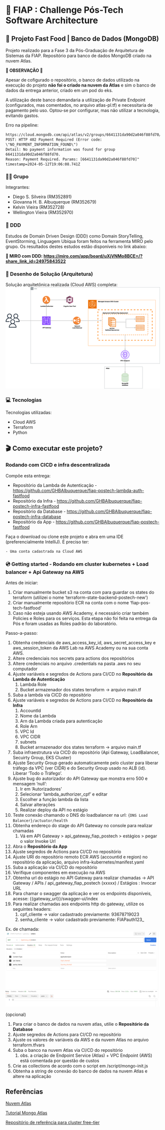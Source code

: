 # 🚀 FIAP : Challenge Pós-Tech Software Architecture
## 🍔 Projeto Fast Food | Banco de Dados (MongoDB)

Projeto realizado para a Fase 3 da Pós-Graduação de Arquitetura de Sistemas da FIAP. Repositório para banco de dados MongoDB criado na nuvem Atlas.

**🚨 OBSERVAÇÃO 🚨**

Apesar de cofigurado o repositório, o banco de dados utilizado na execução do projeto **não foi o criado na nuvem da Atlas** e sim o banco de dados da entrega anterior, criado em um pod do eks.

A utilização deste banco demandaria a utilização de Private Endpoint (configurados, mas comentados, no arquivo atlas-pl.tf) e necessitaria de pagamento pelo uso. Optou-se por configurar, mas não utilizar a tecnologia, evitando gastos.

Erro na pipeline:
```
https://cloud.mongodb.com/api/atlas/v2/groups/6641131da90d2a046f88fd70/privateEndpoint/endpointService 
POST: HTTP 402 Payment Required (Error code: \"NO_PAYMENT_INFORMATION_FOUND\") 
Detail: No payment information was found for group 6641131da90d2a046f88fd70. 
Reason: Payment Required. Params: [6641131da90d2a046f88fd70]" timestamp=2024-05-12T19:06:08.741Z
```

### 👨‍🏫 Grupo

Integrantes:
- Diego S. Silveira (RM352891)
- Giovanna H. B. Albuquerque (RM352679)
- Kelvin Vieira (RM352728)
- Wellington Vieira (RM352970)

### 📍 DDD

Estudos de Domain Driven Design (DDD) como Domain StoryTelling, EventStorming, Linguagem Ubíqua foram feitos na ferramenta MIRO pelo grupo.
Os resultados destes estudos estão disponíveis no link abaixo:

**🔗 MIRO com DDD: https://miro.com/app/board/uXjVNMo8BCE=/?share_link_id=24975843522**

### 📐 Desenho de Solução (Arquitetura)

Solução arquitetônica realizada (Cloud AWS) completa:
![](misc/sol_fase_3.drawio.svg)

### 💻 Tecnologias

Tecnologias utilizadas:

* Cloud AWS
* Terraform
* Python


## 🎬 Como executar este projeto?

### Rodando com CICD e infra descentralizada

Compõe esta entrega:
* Repositório da Lambda de Autenticação - https://github.com/GHBAlbuquerque/fiap-postech-lambda-auth-fastfood
* Repositório da Infra - https://github.com/GHBAlbuquerque/fiap-postech-infra-fastfood
* Repositório da Database - https://github.com/GHBAlbuquerque/fiap-postech-infra-database
* Repositório da App - https://github.com/GHBAlbuquerque/fiap-postech-fastfood


Faça o download ou clone este projeto e abra em uma IDE (preferencialmente IntelliJ).
É preciso ter:

    - Uma conta cadastrada na Cloud AWS

### 💿 Getting started - Rodando em cluster kubernetes + Load balancer + Api Gateway na AWS

Antes de iniciar:
1. Criar manualmente bucket s3 na conta com para guardar os states do terraform (utilizei o nome ‘terraform-state-backend-postech-new’)
2. Criar manualmente repositório ECR na conta com o nome ‘fiap-pos-tech-fastfood’
3. Caso não esteja usando AWS Academy, é necessário criar também Policies e Roles para os serviços. Esta etapa não foi feita na entrega da Pós e foram usadas as Roles padrão do laboratório.

Passo-a-passo:
1. Obtenha credenciais de aws_access_key_id, aws_secret_access_key e aws_session_token da AWS Lab na AWS Academy ou na sua conta AWS.
2. Altere credenciais nos secrets para actions dos repositórios
3. Altere credenciais no arquivo .credentials na pasta .aws no seu computador
4. Ajuste variáveis  e segredos de Actions para CI/CD no **Repositório da Lambda de Autenticação**
    1. Lambda Role
    2. Bucket armazenador dos states terraform -> arquivo main.tf
5. Suba a lambda via CICD do repositório
6. Ajuste variáveis e segredos de Actions para CI/CD no **Repositório da Infra** 
    1. AccountId
    2. Nome da Lambda
    3. Arn da Lambda criada para autenticação
    4. Role Arn
    5. VPC Id
    6. VPC CIDR
    7. subnets
    8. Bucket armazenador dos states terraform -> arquivo main.tf
7. Suba infraestrutura via CICD do repositório (Api Gateway, LoadBalancer, Secuirty Group, EKS Cluster)
8.  Ajuste Security Group gerado automaticamente pelo cluster para liberar tráfego da VPC (ver CIDR) e do Security Group usado no ALB (id). Liberar ‘Todo o Tráfego’.
9. Ajuste bug do autorizador do API Gateway que monstra erro 500 e mensagem ‘null’:
    1. Ir em ‘Autorizadores’
    2. Selecionar ‘lambda_authorizer_cpf’ e editar
    3. Escolher a função lambda da lista
    4. Salvar alterações
    5. Realizar deploy da API no estágio
10. Teste conexão chamando o DNS do loadbalancer na url: ``{DNS Load Balancer}/actuator/health``
11. Obtenha endereço do stage do API Gateway no console para realizar chamadas
    1. Vá em API Gateway > api_gateway_fiap_postech > estágios > pegar o valor Invoke Url
12. Abra o **Repositório da App**
13. Ajuste segredos de Actions para CI/CD no repositório
14. Ajuste URI do repositório remoto ECR AWS (accountid e region) no repositório da aplicação, arquivo infra-kubernetes/manifest.yaml
15. Suba a aplicação via CI/CD do repositório
16. Verifique componentes em execução na AWS
17. Obtenha url do estágio no API Gateway para realizar chamadas -> API Gateway / APIs / api_gateway_fiap_postech (xxxxx) / Estágios : Invocar URL
18. Para chamar o swagger da aplicação e ver os endpoints disponíveis, acesse: {{gateway_url}}/swagger-ui/index
19. Para realizar chamadas aos endpoints http do gateway, utilize os seguintes headers:
    1. cpf_cliente -> valor cadastrado previamente: 93678719023
    2. senha_cliente -> valor cadastrado previamente: FIAPauth123_

Ex. de chamada:
![](misc/chamada_gateway_exemplo.png)

(opcional)
1. Para criar o banco de dados na nuvem atlas, utilie o **Repositório da Database**
2. Ajuste segredos de Actions para CI/CD no repositório
3. Ajuste os valores de variáveis da AWS e da nuvem Atlas no arquivo terraform.tfvars 
4. Suba o banco na nuvem Atlas via CI/CD do repositório
   1. obs. a criação de Endpoint Service (Atlas) + VPC Endpoint (AWS) está comentada por questão de custos
5. Crie as collections de acordo com o script em /script/mongo-init.js
6. Obtenha a string de conexão do banco de dados na nuvem Atlas e altere na aplicação


## Referências

[Nuvem Atlas](https://cloud.mongodb.com/)

[Tutorial Mongo Atlas](https://www.mongodb.com/developer/products/atlas/deploy-mongodb-atlas-terraform-aws/)

[Repositório de referência para cluster free-tier](https://github.com/lisenet/mongodb-atlas-terraform)

